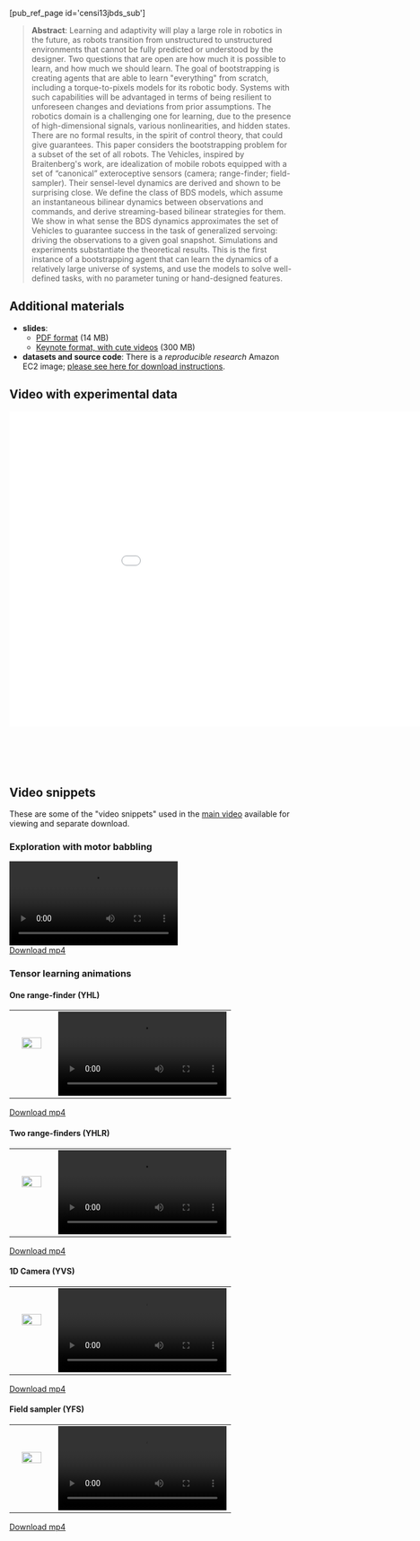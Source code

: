 [pub_ref_page id='censi13jbds_sub']

> **Abstract**: Learning and adaptivity will play a large role in robotics in the future, as robots transition from unstructured to unstructured environments that cannot be fully predicted or understood by the designer. Two questions that are open are how much it is possible to learn, and how much we should learn. The goal of bootstrapping is creating agents that are able to learn "everything" from scratch, including a torque-to-pixels models for its robotic body. Systems with such capabilities will be advantaged in terms of being resilient to unforeseen changes and deviations from prior assumptions. The robotics domain is a challenging one for learning, due to the presence of high-dimensional signals, various nonlinearities, and hidden states. There are no formal results, in the spirit of control theory, that could give guarantees. This paper considers the bootstrapping problem for a subset of the set of all robots. The Vehicles, inspired by Braitenberg's work, are idealization of mobile robots equipped with a set of “canonical” exteroceptive sensors (camera; range-finder; field-sampler). Their sensel-level dynamics are derived and shown to be surprising close. We define the class of BDS models, which assume an instantaneous bilinear dynamics between observations and commands, and derive streaming-based bilinear strategies for them. We show in what sense the BDS dynamics approximates the set of Vehicles to guarantee success in the task of generalized servoing: driving the observations to a given goal snapshot.  Simulations and experiments substantiate the theoretical results. This is the first instance of a bootstrapping agent that can learn the dynamics of a relatively large universe of systems, and use the models to solve well-defined tasks, with no parameter tuning or hand-designed features.

## Additional materials

- **slides**: 
  * [PDF format][slides-pdf] (14 MB)
  * [Keynote format, with cute videos][slides-key] (300 MB)
- **datasets and source code**: There is a  *reproducible research* Amazon EC2 image; [please see here for download instructions][code].

[code]: https://github.com/andreacensi/env_jbds/
[slides-pdf]: http://purl.org/censi/research/2013-jbds-slides.pdf
[slides-key]: http://purl.org/censi/research/2013-jbds-slides.key.zip


## Video with experimental data

<iframe src="//player.vimeo.com/video/80954603" width="1000" height="562" frameborder="0" webkitallowfullscreen mozallowfullscreen allowfullscreen></iframe>


<h2 style='margin-top: 5em'>Video snippets</h2>

These are some of the "video snippets" used in the [main video](https://player.vimeo.com/video/80954603) available for viewing and separate download.

### Exploration with motor babbling

<div class="flowplayer" data-ratio="0.5629">
   <video src="http://purl.org/censi/research/2013-jbds/videos/unicorn-babbling.mp4"></video>
</div>
<a href="http://purl.org/censi/research/2013-jbds/videos/unicorn-babbling.mp4">Download mp4</a>

### Tensor learning animations

<style>
TD.one { width: 20%; vertical-align: top; padding-top: 3em; padding-left: 1.4em;
padding-right: 1.4em;}
TD.one IMG { width: 100%;}
TD.two { width: 80%;}
</style>



#### One range-finder (YHL)

<table><tr>
    <td class='one'>
        <img src='http://purl.org/censi/research/2013-jbds/robot_icons/icon-unicornA_tw1_hl_sane_s4.pdf.png'/>
    </td>
    <td class='two'>
    <div class="flowplayer" data-ratio="0.5629">
       <video src="http://purl.org/censi/research/2013-jbds/videos/unicornA_tw1_hl_sane_s4-bdser_er4_i2_srl-alleps-video_bdse_learn_all_gs-spedup-chrome.mov.mp4"></video>
    </div></td>
    </tr>
</table>

<a href="http://purl.org/censi/research/2013-jbds/videos/unicornA_tw1_hl_sane_s4-bdser_er4_i2_srl-alleps-video_bdse_learn_all_gs-spedup-chrome.mov.mp4">Download mp4</a>


#### Two range-finders (YHLR)

<table><tr>
    <td class='one'>
        <img src='http://purl.org/censi/research/2013-jbds/robot_icons/icon-unicornA_tw1_hlhr_sane_s4.pdf.png'/>
    </td>
    <td class='two'>
    <div class="flowplayer" data-ratio="0.5629">
       <video src="http://purl.org/censi/research/2013-jbds/videos/unicornA_tw1_hlhr_sane_s4-bdser_er4_i2_srl-alleps-video_bdse_learn_all_gs-spedup-chrome.mov.mp4"></video>
    </div></td>
    </tr>
</table>

<a href="http://purl.org/censi/research/2013-jbds/videos/unicornA_tw1_hlhr_sane_s4-bdser_er4_i2_srl-alleps-video_bdse_learn_all_gs-spedup-chrome.mov.mp4">Download mp4</a>




#### 1D Camera (YVS)

<table><tr>
    <td class='one'>
        <img src='http://purl.org/censi/research/2013-jbds/robot_icons/icon-unicornA_tr1_cf_strip.pdf.png'/>
    </td>
    <td class='two'>
    <div class="flowplayer" data-ratio="0.5629">
       <video src="http://purl.org/censi/research/2013-jbds/videos/unicornA_tw1_cf_strip-bdser_e1_i2_ss-alleps-video_bdse_learn_all_gs-spedup-chrome.mov.mp4"></video>
    </div></td>
    </tr>
</table>


<a href="http://purl.org/censi/research/2013-jbds/videos/unicornA_tw1_cf_strip-bdser_e1_i2_ss-alleps-video_bdse_learn_all_gs-spedup-chrome.mov.mp4">Download mp4</a>

#### Field sampler (YFS)

<table><tr>
    <td class='one'>
        <img src='http://purl.org/censi/research/2013-jbds/robot_icons/icon-unicornA_tw1_fs1.pdf.png'/>
    </td>
    <td class='two'>
    <div class="flowplayer" data-ratio="0.5629">
       <video src="http://purl.org/censi/research/2013-jbds/videos/unicornA_tw1_fs1-bdse_e1_ss-alleps-video_bdse_learn_all_gs-spedup-chrome.mov.mp4"></video>
    </div></td>
    </tr>
</table>

<a href="http://purl.org/censi/research/2013-jbds/videos/unicornA_tw1_fs1-bdse_e1_ss-alleps-video_bdse_learn_all_gs-spedup-chrome.mov.mp4">Download mp4</a>






